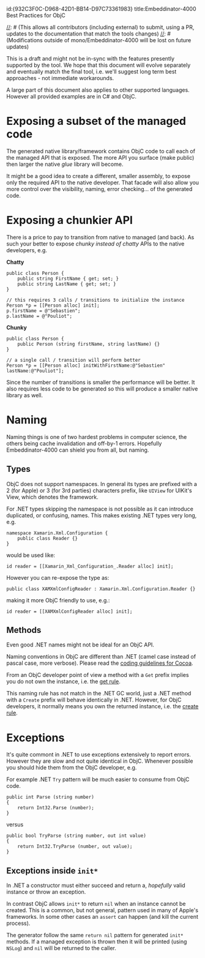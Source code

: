 id:{932C3F0C-D968-42D1-BB14-D97C73361983}
title:Embeddinator-4000 Best Practices for ObjC

[//]: # (The original file resides under https://github.com/mono/Embeddinator-4000/tree/objc/docs/BestPracticesObjC.md)
[//]: # (This allows all contributors (including external) to submit, using a PR, updates to the documentation that match the tools changes)
[//]: # (Modifications outside of mono/Embeddinator-4000 will be lost on future updates)

This is a draft and might not be in-sync with the features presently supported by the tool. We hope that this document will evolve separately and eventually match the final tool, i.e. we'll suggest long term best approaches - not immediate workarounds.

A large part of this document also applies to other supported languages. However all provided examples are in C# and ObjC.


# Exposing a subset of the managed code

The generated native library/framework contains ObjC code to call each of the managed API that is exposed. The more API you surface (make public) then larger the native _glue_ library will become.

It might be a good idea to create a different, smaller assembly, to expose only the required API to the native developer. That facade will also allow you more control over the visibility, naming, error checking... of the generated code.


# Exposing a chunkier API

There is a price to pay to transition from native to managed (and back). As such your better to expose _chunky instead of chatty_ APIs to the native developers, e.g.

**Chatty**
```
public class Person {
	public string FirstName { get; set; }
	public string LastName { get; set; }
}
```

```
// this requires 3 calls / transitions to initialize the instance
Person *p = [[Person alloc] init];
p.firstName = @"Sebastien";
p.lastName = @"Pouliot";
```

**Chunky**
```
public class Person {
	public Person (string firstName, string lastName) {}
}
```

```
// a single call / transition will perform better
Person *p = [[Person alloc] initWithFirstName:@"Sebastien" lastName:@"Pouliot"];
```

Since the number of transitions is smaller the performance will be better. It also requires less code to be generated so this will produce a smaller native library as well.


# Naming

Naming things is one of two hardest problems in computer science, the others being cache invalidation and off-by-1 errors. Hopefully Embeddinator-4000 can shield you from all, but naming.

## Types

ObjC does not support namespaces. In general its types are prefixed with a 2 (for Apple) or 3 (for 3rd parties) characters prefix, like `UIView` for UIKit's View, which denotes the framework.

For .NET types skipping the namespace is not possible as it can introduce duplicated, or confusing, names. This makes existing .NET types very long, e.g. 

```
namespace Xamarin.Xml.Configuration {
	public class Reader {}
}
```

would be used like:

```
id reader = [[Xamarin_Xml_Configuration_.Reader alloc] init];
```

However you can re-expose the type as:

```
public class XAMXmlConfigReader : Xamarin.Xml.Configuration.Reader {}
```

making it more ObjC friendly to use, e.g.:

```
id reader = [[XAMXmlConfigReader alloc] init];
```

## Methods

Even good .NET names might not be ideal for an ObjC API.

Naming conventions in ObjC are different than .NET (camel case instead of pascal case, more verbose).
Please read the [coding guidelines for Cocoa](https://developer.apple.com/library/content/documentation/Cocoa/Conceptual/CodingGuidelines/Articles/NamingMethods.html#//apple_ref/doc/uid/20001282-BCIGIJJF).

From an ObjC developer point of view a method with a `Get` prefix implies you do not own the instance, i.e. the [get rule](https://developer.apple.com/library/content/documentation/CoreFoundation/Conceptual/CFMemoryMgmt/Concepts/Ownership.html#//apple_ref/doc/uid/20001148-SW1).

This naming rule has not match in the .NET GC world, just a .NET method with a `Create` prefix will behave identically in .NET. However, for ObjC developers, it normally means you own the returned instance, i.e. the [create rule](https://developer.apple.com/library/content/documentation/CoreFoundation/Conceptual/CFMemoryMgmt/Concepts/Ownership.html#//apple_ref/doc/uid/20001148-103029).

# Exceptions

It's quite commont in .NET to use exceptions extensively to report errors. However they are slow and not quite identical in ObjC. Whenever possible you should hide them from the ObjC developer, e.g.

For example .NET `Try` pattern will be much easier to consume from ObjC code.

```
public int Parse (string number)
{
	return Int32.Parse (number);
}
```

versus

```
public bool TryParse (string number, out int value)
{
	return Int32.TryParse (number, out value);
}
```

## Exceptions inside `init*`

In .NET a constructor must either succeed and return a, _hopefully_ valid instance or throw an exception.

In contrast ObjC allows `init*` to return `nil` when an instance cannot be created. This is a common, but not general, pattern used in many of Apple's frameworks. In some other cases an `assert` can happen (and kill the current process).

The generator follow the same `return nil` pattern for generated `init*` methods. If a managed exception is thrown then it will be printed (using `NSLog`) and `nil` will be returned to the caller.
